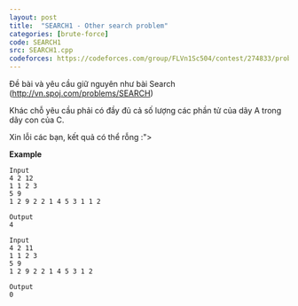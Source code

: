 ```yaml
---
layout: post
title:  "SEARCH1 - Other search problem"
categories: [brute-force]
code: SEARCH1
src: SEARCH1.cpp
codeforces: https://codeforces.com/group/FLVn1Sc504/contest/274833/problem/G
---
```



Đề bài và yêu cầu giữ nguyên như bài Search (http://vn.spoj.com/problems/SEARCH)

Khác chỗ yêu cầu phải có đầy đủ cả số lượng các phần tử của dãy A trong dãy con của C.

Xin lỗi các bạn, kết quả có thể rỗng :">

**Example**  

```
Input
4 2 12
1 1 2 3
5 9
1 2 9 2 2 1 4 5 3 1 1 2

Output
4
```

```
Input
4 2 11
1 1 2 3
5 9
1 2 9 2 2 1 4 5 3 1 2

Output
0
```

<!--more-->


